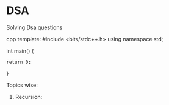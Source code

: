 # DSA
Solving Dsa questions

cpp template:
#include <bits/stdc++.h>
using namespace std;

int main()
{

    return 0;
}


Topics wise:

01. Recursion:
